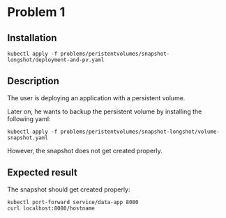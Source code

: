 # Problem 1

## Installation

```
kubectl apply -f problems/peristentvolumes/snapshot-longshot/deployment-and-pv.yaml
```

## Description

The user is deploying an application with a persistent volume. 

Later on, he wants to backup the persistent volume by installing the following yaml:

```
kubectl apply -f problems/peristentvolumes/snapshot-longshot/volume-snapshot.yaml
```

However, the snapshot does not get created properly.


## Expected result

The snapshot should get created properly:

```
kubectl port-forward service/data-app 8080
curl localhost:8080/hostname
```